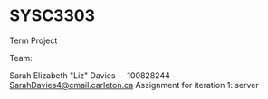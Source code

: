 # SYSC3303
Term Project

Team: 

Sarah Elizabeth "Liz" Davies  -- 100828244 -- SarahDavies4@cmail.carleton.ca
  Assignment for iteration 1: server
